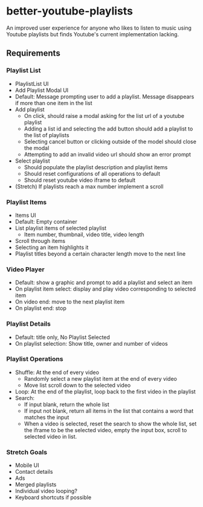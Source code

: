 # better-youtube-playlists

An improved user experience for anyone who likes to listen to music using Youtube playlists but finds Youtube's current implementation lacking. 

## Requirements

### Playlist List

* PlaylistList UI
* Add Playlist Modal UI
* Default: Message prompting user to add a playlist. Message disappears if more than one item in the list
* Add playlist
	- On click, should raise a modal asking for the list url of a youtube playlist
	- Adding a list id and selecting the add button should add a playlist to the list of playlists
	- Selecting cancel button or clicking outside of the model should close the modal
	- Attempting to add an invalid video url should show an error prompt
* Select playlist
	- Should populate the playlist description and playlist items
	- Should reset configurations of all operations to default
	- Should reset youtube video iframe to default
* (Stretch) If playlists reach a max number implement a scroll

### Playlist Items

* Items UI
* Default: Empty container
* List playlist items of selected playlist
	- Item number, thumbnail, video title, video length
* Scroll through items
* Selecting an item highlights it
* Playlist titles beyond a certain character length move to the next line

### Video Player
* Default: show a graphic and prompt to add a playlist and select an item
* On playlist item select: display and play video corresponding to selected item
* On video end: move to the next playlist item
* On playlist end: stop

### Playlist Details

* Default: title only, No Playlist Selected
* On playlist selection: Show title, owner and number of videos

### Playlist Operations

* Shuffle: At the end of every video
	- Randomly select a new playlist item at the end of every video
	- Move list scroll down to the selected video
* Loop: At the end of the playlist, loop back to the first video in the playlist
* Search:
	- If input blank, return the whole list
	- If input not blank, return all items in the list that contains a word that matches the input
	- When a video is selected, reset the search to show the whole list, set the iframe to be the selected video, empty the input box, scroll to selected video in list.

### Stretch Goals

* Mobile UI
* Contact details
* Ads
* Merged playlists
* Individual video looping?
* Keyboard shortcuts if possible